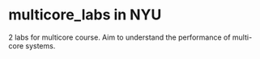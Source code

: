 # multicore_labs in NYU

2 labs for multicore course. Aim to understand the performance of multi-core systems.















